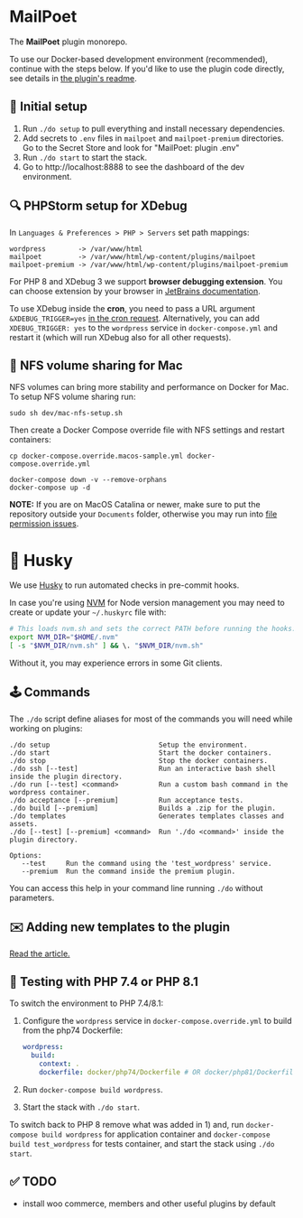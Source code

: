 # MailPoet
The **MailPoet** plugin monorepo.

To use our Docker-based development environment (recommended), continue with the steps below.
If you'd like to use the plugin code directly, see details in [the plugin's readme](mailpoet/README.md).

## 🔌 Initial setup
1) Run `./do setup` to pull everything and install necessary dependencies.
2) Add secrets to `.env` files in `mailpoet` and `mailpoet-premium` directories. Go to the Secret Store and look for "MailPoet: plugin .env"
3) Run `./do start` to start the stack.
4) Go to http://localhost:8888 to see the dashboard of the dev environment.


## 🔍 PHPStorm setup for XDebug
In `Languages & Preferences > PHP > Servers` set path mappings:

```shell
wordpress        -> /var/www/html
mailpoet         -> /var/www/html/wp-content/plugins/mailpoet
mailpoet-premium -> /var/www/html/wp-content/plugins/mailpoet-premium
```

For PHP 8 and XDebug 3 we support **browser debugging extension**.
You can choose extension by your browser in [JetBrains documentation](https://www.jetbrains.com/help/phpstorm/browser-debugging-extensions.html).

To use XDebug inside the **cron**, you need to pass a URL argument `&XDEBUG_TRIGGER=yes`
[in the cron request](https://github.com/mailpoet/mailpoet/blob/bf7bd6d2d9090ed6ec7b8b575bb7d6b08e663a52/lib/Cron/CronHelper.php#L155-L166).
Alternatively, you can add `XDEBUG_TRIGGER: yes` to the `wordpress` service in `docker-compose.yml` and restart it (which will run XDebug also for all other requests).

## 💾 NFS volume sharing for Mac
NFS volumes can bring more stability and performance on Docker for Mac. To setup NFS volume sharing run:
```shell
sudo sh dev/mac-nfs-setup.sh
```

Then create a Docker Compose override file with NFS settings and restart containers:
```shell
cp docker-compose.override.macos-sample.yml docker-compose.override.yml

docker-compose down -v --remove-orphans
docker-compose up -d
```

**NOTE:** If you are on MacOS Catalina or newer, make sure to put the repository
outside your `Documents` folder, otherwise you may run into [file permission issues](https://objekt.click/2019/11/docker-the-problem-with-macos-catalina/).

# 🐶 Husky
We use [Husky](https://github.com/typicode/husky) to run automated checks in pre-commit hooks.

In case you're using [NVM](https://github.com/nvm-sh/nvm) for Node version management you may
need to create or update your `~/.huskyrc` file with:
```sh
# This loads nvm.sh and sets the correct PATH before running the hooks:
export NVM_DIR="$HOME/.nvm"
[ -s "$NVM_DIR/nvm.sh" ] && \. "$NVM_DIR/nvm.sh"
```
Without it, you may experience errors in some Git clients.

## 🕹 Commands
The `./do` script define aliases for most of the commands you will need while working on plugins:

```shell
./do setup                           Setup the environment.
./do start                           Start the docker containers.
./do stop                            Stop the docker containers.
./do ssh [--test]                    Run an interactive bash shell inside the plugin directory.
./do run [--test] <command>          Run a custom bash command in the wordpress container.
./do acceptance [--premium]          Run acceptance tests.
./do build [--premium]               Builds a .zip for the plugin.
./do templates                       Generates templates classes and assets.
./do [--test] [--premium] <command>  Run './do <command>' inside the plugin directory.

Options:
   --test     Run the command using the 'test_wordpress' service.
   --premium  Run the command inside the premium plugin.
```

You can access this help in your command line running `./do` without parameters.

## ✉️ Adding new templates to the plugin
[Read the article.](https://mailpoet.atlassian.net/wiki/spaces/MAILPOET/pages/629374977/Adding+new+templates+to+the+plugin)

## 🚥 Testing with PHP 7.4 or PHP 8.1
To switch the environment to PHP 7.4/8.1:
1) Configure the `wordpress` service in `docker-compose.override.yml` to build from the php74 Dockerfile:

   ```yaml
   wordpress:
     build:
       context: .
       dockerfile: docker/php74/Dockerfile # OR docker/php81/Dockerfile
   ```
3) Run `docker-compose build wordpress`.
4) Start the stack with `./do start`.

To switch back to PHP 8 remove what was added in 1) and, run `docker-compose build wordpress` for application container and `docker-compose build test_wordpress` for tests container,
and start the stack using `./do start`.

## ✅ TODO
- install woo commerce, members and other useful plugins by default
